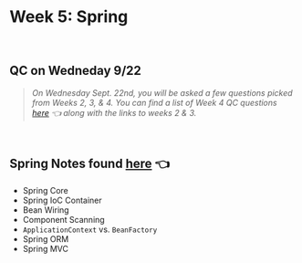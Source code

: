 # Week 5: Spring
<br>



## QC on Wedneday 9/22
> *On Wednesday Sept. 22nd, you will be asked a few questions picked from Weeks 2, 3, & 4.  You can find a list of Week 4 QC questions <br> 
> [here](https://github.com/210823-Enterprise/demos/blob/main/week4/qc-questions.md) 👈 along with the links to weeks 2 & 3.* <br>

<br>

## Spring Notes found [here](https://github.com/210823-Enterprise/demos/edit/main/week5/notes) 👈
- Spring Core
- Spring IoC Container
- Bean Wiring
- Component Scanning
- `ApplicationContext` vs. `BeanFactory`
- Spring ORM
- Spring MVC
